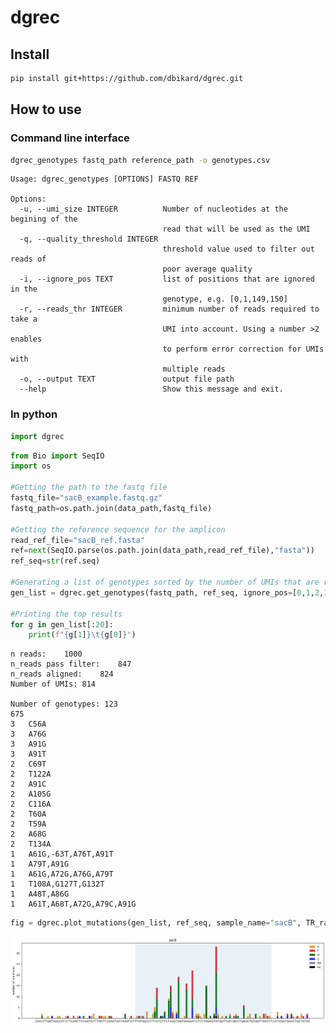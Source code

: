 # dgrec


<!-- WARNING: THIS FILE WAS AUTOGENERATED! DO NOT EDIT! -->

## Install

``` sh
pip install git+https://github.com/dbikard/dgrec.git
```

## How to use

### Command line interface

``` sh
dgrec_genotypes fastq_path reference_path -o genotypes.csv
```

    Usage: dgrec_genotypes [OPTIONS] FASTQ REF

    Options:
      -u, --umi_size INTEGER          Number of nucleotides at the begining of the
                                      read that will be used as the UMI
      -q, --quality_threshold INTEGER
                                      threshold value used to filter out reads of
                                      poor average quality
      -i, --ignore_pos TEXT           list of positions that are ignored in the
                                      genotype, e.g. [0,1,149,150]
      -r, --reads_thr INTEGER         minimum number of reads required to take a
                                      UMI into account. Using a number >2 enables
                                      to perform error correction for UMIs with
                                      multiple reads
      -o, --output TEXT               output file path
      --help                          Show this message and exit.

### In python

``` python
import dgrec
```

``` python
from Bio import SeqIO
import os

#Getting the path to the fastq file
fastq_file="sacB_example.fastq.gz"
fastq_path=os.path.join(data_path,fastq_file)

#Getting the reference sequence for the amplicon
read_ref_file="sacB_ref.fasta"
ref=next(SeqIO.parse(os.path.join(data_path,read_ref_file),"fasta"))
ref_seq=str(ref.seq)

#Generating a list of genotypes sorted by the number of UMIs that are read for each genotype
gen_list = dgrec.get_genotypes(fastq_path, ref_seq, ignore_pos=[0,1,2,138,139,140,141])

#Printing the top results
for g in gen_list[:20]:
    print(f"{g[1]}\t{g[0]}")
```

    n reads:    1000
    n_reads pass filter:    847
    n_reads aligned:    824
    Number of UMIs: 814

    Number of genotypes: 123
    675 
    3   C56A
    3   A76G
    3   A91G
    3   A91T
    2   C69T
    2   T122A
    2   A91C
    2   A105G
    2   C116A
    2   T60A
    2   T59A
    2   A68G
    2   T134A
    1   A61G,-63T,A76T,A91T
    1   A79T,A91G
    1   A61G,A72G,A76G,A79T
    1   T108A,G127T,G132T
    1   A48T,A86G
    1   A61T,A68T,A72G,A79C,A91G

``` python
fig = dgrec.plot_mutations(gen_list, ref_seq, sample_name="sacB", TR_range=[50,119])
```

![](index_files/figure-commonmark/cell-4-output-1.png)
